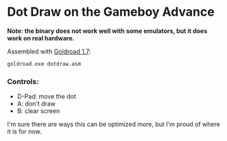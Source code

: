 # Dot Draw on the Gameboy Advance

**Note: the binary does not work well with some emulators, but it does work on real hardware.**

Assembled with [Goldroad 1.7](https://www.gbadev.org/tools.php?showinfo=192):
```sh
goldroad.exe dotdraw.asm
```

### Controls:
- D-Pad: move the dot
- A: don't draw
- B: clear screen

I'm sure there are ways this can be optimized more, but I'm proud of where it is for now.
